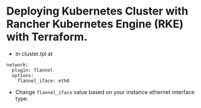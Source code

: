 # Deploying Kubernetes Cluster with Rancher Kubernetes Engine (RKE) with Terraform.

- In cluster.tpl at 
```
network:
  plugin: flannel
  options:
    flannel_iface: eth0
```

- Change ```flannel_iface``` value based on your instance ethernet interface type.